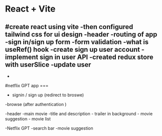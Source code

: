 # React + Vite

#create react using vite
-then configured tailwind css for ui design
-header
-routing of app
-sign in/sign up form
-form validation
-what is useRef() hook
-create sign up user account
-implement sign in user API
-created redux store with userSlice
-update user
-


-

#netflix GPT app ===

- signin / sign up (redirect to broswe)

-browse (after authentication )

-header
-main movie
-title and description - trailer in background - movie suggestion - movie list

-Netflix GPT
-search bar
-movie suggestion
